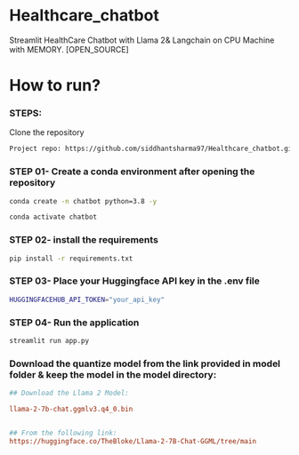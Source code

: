 # Healthcare_chatbot
Streamlit HealthCare Chatbot with Llama 2&amp; Langchain on CPU Machine with MEMORY. [OPEN_SOURCE]


# How to run?
### STEPS:

Clone the repository

```bash
Project repo: https://github.com/siddhantsharma97/Healthcare_chatbot.git
```
### STEP 01- Create a conda environment after opening the repository

```bash
conda create -n chatbot python=3.8 -y
```

```bash
conda activate chatbot
```


### STEP 02- install the requirements
```bash
pip install -r requirements.txt
```

### STEP 03- Place your Huggingface API key in the .env file

```bash
HUGGINGFACEHUB_API_TOKEN="your_api_key"
```

### STEP 04- Run the application

```bash
streamlit run app.py
```

### Download the quantize model from the link provided in model folder & keep the model in the model directory:

```ini
## Download the Llama 2 Model:

llama-2-7b-chat.ggmlv3.q4_0.bin


## From the following link:
https://huggingface.co/TheBloke/Llama-2-7B-Chat-GGML/tree/main
```